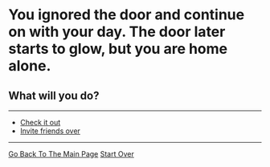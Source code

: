 # You ignored the door and continue on with your day. The door later starts to glow, but you are home alone.
## What will you do?

---

* [Check it out](../pick-lock/open.md)
* [Invite friends over](../could-not-care-less/filthy-bob.md)

---

[Go Back To The Main Page](../README.md)
[Start Over](../start-question/start.md)